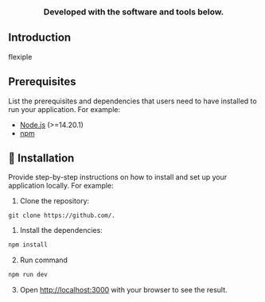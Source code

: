<div align="center">


<h3> Developed with the software and tools below.</h3>


</div>


## Introduction  

flexiple 



## Prerequisites

List the prerequisites and dependencies that users need to have installed to run your application. For example:

- [Node.js](https://nodejs.org/) (>=14.20.1)
- [npm](https://www.npmjs.com/)

## 🔧 Installation

Provide step-by-step instructions on how to install and set up your application locally. For example:

1. Clone the repository:

```git clone https://github.com/.```

1. Install the dependencies:

```bash
npm install

```

2. Run command

```bash
npm run dev

```

3. Open [http://localhost:3000](http://localhost:3000) with your browser to see the result.
